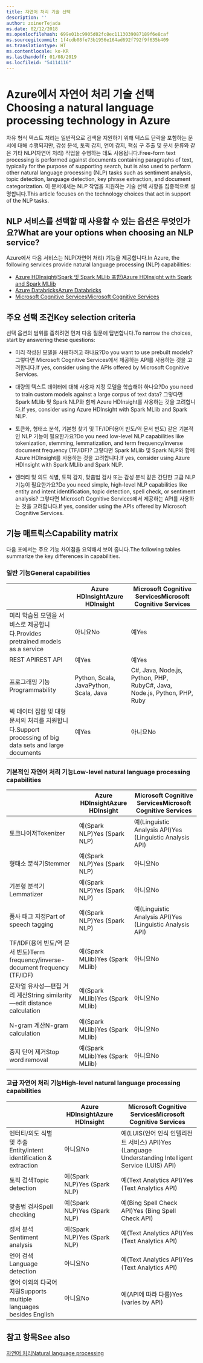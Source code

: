 ```yaml
---
title: 자연어 처리 기술 선택
description: ''
author: zoinerTejada
ms.date: 02/12/2018
ms.openlocfilehash: 699e01bc9905d02fc8ec1113039087189f6e8caf
ms.sourcegitcommit: 1f4cdb08fe73b1956e164ad692f792f9f635b409
ms.translationtype: HT
ms.contentlocale: ko-KR
ms.lasthandoff: 01/08/2019
ms.locfileid: "54114116"
---
```

# <a name="choosing-a-natural-language-processing-technology-in-azure"></a><span data-ttu-id="9f8c5-102">Azure에서 자연어 처리 기술 선택</span><span class="sxs-lookup"><span data-stu-id="9f8c5-102">Choosing a natural language processing technology in Azure</span></span>

<span data-ttu-id="9f8c5-103">자유 형식 텍스트 처리는 일반적으로 검색을 지원하기 위해 텍스트 단락을 포함하는 문서에 대해 수행되지만, 감성 분석, 토픽 감지, 언어 감지, 핵심 구 추출 및 문서 분류와 같은 기타 NLP(자연어 처리) 작업을 수행하는 데도 사용됩니다.</span><span class="sxs-lookup"><span data-stu-id="9f8c5-103">Free-form text processing is performed against documents containing paragraphs of text, typically for the purpose of supporting search, but is also used to perform other natural language processing (NLP) tasks such as sentiment analysis, topic detection, language detection, key phrase extraction, and document categorization.</span></span> <span data-ttu-id="9f8c5-104">이 문서에서는 NLP 작업을 지원하는 기술 선택 사항을 집중적으로 설명합니다.</span><span class="sxs-lookup"><span data-stu-id="9f8c5-104">This article focuses on the technology choices that act in support of the NLP tasks.</span></span>

<!-- markdownlint-disable MD026 -->

## <a name="what-are-your-options-when-choosing-an-nlp-service"></a><span data-ttu-id="9f8c5-105">NLP 서비스를 선택할 때 사용할 수 있는 옵션은 무엇인가요?</span><span class="sxs-lookup"><span data-stu-id="9f8c5-105">What are your options when choosing an NLP service?</span></span>

<!-- markdownlint-enable MD026 -->

<span data-ttu-id="9f8c5-106">Azure에서 다음 서비스는 NLP(자연어 처리) 기능을 제공합니다.</span><span class="sxs-lookup"><span data-stu-id="9f8c5-106">In Azure, the following services provide natural language processing (NLP) capabilities:</span></span>

- [<span data-ttu-id="9f8c5-107">Azure HDInsight(Spark 및 Spark MLlib 포함)</span><span class="sxs-lookup"><span data-stu-id="9f8c5-107">Azure HDInsight with Spark and Spark MLlib</span></span>](/azure/hdinsight/spark/apache-spark-overview)
- [<span data-ttu-id="9f8c5-108">Azure Databricks</span><span class="sxs-lookup"><span data-stu-id="9f8c5-108">Azure Databricks</span></span>](/azure/azure-databricks/what-is-azure-databricks)
- [<span data-ttu-id="9f8c5-109">Microsoft Cognitive Services</span><span class="sxs-lookup"><span data-stu-id="9f8c5-109">Microsoft Cognitive Services</span></span>](/azure/cognitive-services/welcome)

## <a name="key-selection-criteria"></a><span data-ttu-id="9f8c5-110">주요 선택 조건</span><span class="sxs-lookup"><span data-stu-id="9f8c5-110">Key selection criteria</span></span>

<span data-ttu-id="9f8c5-111">선택 옵션의 범위를 좁히려면 먼저 다음 질문에 답변합니다.</span><span class="sxs-lookup"><span data-stu-id="9f8c5-111">To narrow the choices, start by answering these questions:</span></span>

- <span data-ttu-id="9f8c5-112">미리 작성된 모델을 사용하려고 하나요?</span><span class="sxs-lookup"><span data-stu-id="9f8c5-112">Do you want to use prebuilt models?</span></span> <span data-ttu-id="9f8c5-113">그렇다면 Microsoft Cognitive Services에서 제공하는 API를 사용하는 것을 고려합니다.</span><span class="sxs-lookup"><span data-stu-id="9f8c5-113">If yes, consider using the APIs offered by Microsoft Cognitive Services.</span></span>

- <span data-ttu-id="9f8c5-114">대량의 텍스트 데이터에 대해 사용자 지정 모델을 학습해야 하나요?</span><span class="sxs-lookup"><span data-stu-id="9f8c5-114">Do you need to train custom models against a large corpus of text data?</span></span> <span data-ttu-id="9f8c5-115">그렇다면 Spark MLlib 및 Spark NLP와 함께 Azure HDInsight를 사용하는 것을 고려합니다.</span><span class="sxs-lookup"><span data-stu-id="9f8c5-115">If yes, consider using Azure HDInsight with Spark MLlib and Spark NLP.</span></span>

- <span data-ttu-id="9f8c5-116">토큰화, 형태소 분석, 기본형 찾기 및 TF/IDF(용어 빈도/역 문서 빈도) 같은 기본적인 NLP 기능이 필요한가요?</span><span class="sxs-lookup"><span data-stu-id="9f8c5-116">Do you need low-level NLP capabilities like tokenization, stemming, lemmatization, and term frequency/inverse document frequency (TF/IDF)?</span></span> <span data-ttu-id="9f8c5-117">그렇다면 Spark MLlib 및 Spark NLP와 함께 Azure HDInsight를 사용하는 것을 고려합니다.</span><span class="sxs-lookup"><span data-stu-id="9f8c5-117">If yes, consider using Azure HDInsight with Spark MLlib and Spark NLP.</span></span>

- <span data-ttu-id="9f8c5-118">엔터티 및 의도 식별, 토픽 감지, 맞춤법 검사 또는 감성 분석 같은 간단한 고급 NLP 기능이 필요한가요?</span><span class="sxs-lookup"><span data-stu-id="9f8c5-118">Do you need simple, high-level NLP capabilities like entity and intent identification, topic detection, spell check, or sentiment analysis?</span></span> <span data-ttu-id="9f8c5-119">그렇다면 Microsoft Cognitive Services에서 제공하는 API를 사용하는 것을 고려합니다.</span><span class="sxs-lookup"><span data-stu-id="9f8c5-119">If yes, consider using the APIs offered by Microsoft Cognitive Services.</span></span>

## <a name="capability-matrix"></a><span data-ttu-id="9f8c5-120">기능 매트릭스</span><span class="sxs-lookup"><span data-stu-id="9f8c5-120">Capability matrix</span></span>

<span data-ttu-id="9f8c5-121">다음 표에서는 주요 기능 차이점을 요약해서 보여 줍니다.</span><span class="sxs-lookup"><span data-stu-id="9f8c5-121">The following tables summarize the key differences in capabilities.</span></span>

### <a name="general-capabilities"></a><span data-ttu-id="9f8c5-122">일반 기능</span><span class="sxs-lookup"><span data-stu-id="9f8c5-122">General capabilities</span></span>

| | <span data-ttu-id="9f8c5-123">Azure HDInsight</span><span class="sxs-lookup"><span data-stu-id="9f8c5-123">Azure HDInsight</span></span> | <span data-ttu-id="9f8c5-124">Microsoft Cognitive Services</span><span class="sxs-lookup"><span data-stu-id="9f8c5-124">Microsoft Cognitive Services</span></span> |
| --- | --- | --- |
| <span data-ttu-id="9f8c5-125">미리 학습된 모델을 서비스로 제공합니다.</span><span class="sxs-lookup"><span data-stu-id="9f8c5-125">Provides pretrained models as a service</span></span> | <span data-ttu-id="9f8c5-126">아니요</span><span class="sxs-lookup"><span data-stu-id="9f8c5-126">No</span></span> | <span data-ttu-id="9f8c5-127">예</span><span class="sxs-lookup"><span data-stu-id="9f8c5-127">Yes</span></span> |
| <span data-ttu-id="9f8c5-128">REST API</span><span class="sxs-lookup"><span data-stu-id="9f8c5-128">REST API</span></span> | <span data-ttu-id="9f8c5-129">예</span><span class="sxs-lookup"><span data-stu-id="9f8c5-129">Yes</span></span> | <span data-ttu-id="9f8c5-130">예</span><span class="sxs-lookup"><span data-stu-id="9f8c5-130">Yes</span></span> |
| <span data-ttu-id="9f8c5-131">프로그래밍 기능</span><span class="sxs-lookup"><span data-stu-id="9f8c5-131">Programmability</span></span> | <span data-ttu-id="9f8c5-132">Python, Scala, Java</span><span class="sxs-lookup"><span data-stu-id="9f8c5-132">Python, Scala, Java</span></span> | <span data-ttu-id="9f8c5-133">C#, Java, Node.js, Python, PHP, Ruby</span><span class="sxs-lookup"><span data-stu-id="9f8c5-133">C#, Java, Node.js, Python, PHP, Ruby</span></span> |
| <span data-ttu-id="9f8c5-134">빅 데이터 집합 및 대형 문서의 처리를 지원합니다.</span><span class="sxs-lookup"><span data-stu-id="9f8c5-134">Support processing of big data sets and large documents</span></span> | <span data-ttu-id="9f8c5-135">예</span><span class="sxs-lookup"><span data-stu-id="9f8c5-135">Yes</span></span> | <span data-ttu-id="9f8c5-136">아니요</span><span class="sxs-lookup"><span data-stu-id="9f8c5-136">No</span></span> |

### <a name="low-level-natural-language-processing-capabilities"></a><span data-ttu-id="9f8c5-137">기본적인 자연어 처리 기능</span><span class="sxs-lookup"><span data-stu-id="9f8c5-137">Low-level natural language processing capabilities</span></span>

| | <span data-ttu-id="9f8c5-138">Azure HDInsight</span><span class="sxs-lookup"><span data-stu-id="9f8c5-138">Azure HDInsight</span></span> | <span data-ttu-id="9f8c5-139">Microsoft Cognitive Services</span><span class="sxs-lookup"><span data-stu-id="9f8c5-139">Microsoft Cognitive Services</span></span> |  
| --- | --- | --- |
| <span data-ttu-id="9f8c5-140">토크나이저</span><span class="sxs-lookup"><span data-stu-id="9f8c5-140">Tokenizer</span></span> | <span data-ttu-id="9f8c5-141">예(Spark NLP)</span><span class="sxs-lookup"><span data-stu-id="9f8c5-141">Yes (Spark NLP)</span></span> | <span data-ttu-id="9f8c5-142">예(Linguistic Analysis API)</span><span class="sxs-lookup"><span data-stu-id="9f8c5-142">Yes (Linguistic Analysis API)</span></span> |
| <span data-ttu-id="9f8c5-143">형태소 분석기</span><span class="sxs-lookup"><span data-stu-id="9f8c5-143">Stemmer</span></span> | <span data-ttu-id="9f8c5-144">예(Spark NLP)</span><span class="sxs-lookup"><span data-stu-id="9f8c5-144">Yes (Spark NLP)</span></span> | <span data-ttu-id="9f8c5-145">아니요</span><span class="sxs-lookup"><span data-stu-id="9f8c5-145">No</span></span> |
| <span data-ttu-id="9f8c5-146">기본형 분석기</span><span class="sxs-lookup"><span data-stu-id="9f8c5-146">Lemmatizer</span></span> | <span data-ttu-id="9f8c5-147">예(Spark NLP)</span><span class="sxs-lookup"><span data-stu-id="9f8c5-147">Yes (Spark NLP)</span></span> | <span data-ttu-id="9f8c5-148">아니요</span><span class="sxs-lookup"><span data-stu-id="9f8c5-148">No</span></span> |
| <span data-ttu-id="9f8c5-149">품사 태그 지정</span><span class="sxs-lookup"><span data-stu-id="9f8c5-149">Part of speech tagging</span></span> | <span data-ttu-id="9f8c5-150">예(Spark NLP)</span><span class="sxs-lookup"><span data-stu-id="9f8c5-150">Yes (Spark NLP)</span></span> | <span data-ttu-id="9f8c5-151">예(Linguistic Analysis API)</span><span class="sxs-lookup"><span data-stu-id="9f8c5-151">Yes (Linguistic Analysis API)</span></span> |
| <span data-ttu-id="9f8c5-152">TF/IDF(용어 빈도/역 문서 빈도)</span><span class="sxs-lookup"><span data-stu-id="9f8c5-152">Term frequency/inverse-document frequency (TF/IDF)</span></span> | <span data-ttu-id="9f8c5-153">예(Spark MLlib)</span><span class="sxs-lookup"><span data-stu-id="9f8c5-153">Yes (Spark MLlib)</span></span> | <span data-ttu-id="9f8c5-154">아니요</span><span class="sxs-lookup"><span data-stu-id="9f8c5-154">No</span></span> |
| <span data-ttu-id="9f8c5-155">문자열 유사성&mdash;편집 거리 계산</span><span class="sxs-lookup"><span data-stu-id="9f8c5-155">String similarity&mdash;edit distance calculation</span></span> | <span data-ttu-id="9f8c5-156">예(Spark MLlib)</span><span class="sxs-lookup"><span data-stu-id="9f8c5-156">Yes (Spark MLlib)</span></span> | <span data-ttu-id="9f8c5-157">아니요</span><span class="sxs-lookup"><span data-stu-id="9f8c5-157">No</span></span> |
| <span data-ttu-id="9f8c5-158">N-gram 계산</span><span class="sxs-lookup"><span data-stu-id="9f8c5-158">N-gram calculation</span></span> | <span data-ttu-id="9f8c5-159">예(Spark MLlib)</span><span class="sxs-lookup"><span data-stu-id="9f8c5-159">Yes (Spark MLlib)</span></span> | <span data-ttu-id="9f8c5-160">아니요</span><span class="sxs-lookup"><span data-stu-id="9f8c5-160">No</span></span> |
| <span data-ttu-id="9f8c5-161">중지 단어 제거</span><span class="sxs-lookup"><span data-stu-id="9f8c5-161">Stop word removal</span></span> | <span data-ttu-id="9f8c5-162">예(Spark MLlib)</span><span class="sxs-lookup"><span data-stu-id="9f8c5-162">Yes (Spark MLlib)</span></span> | <span data-ttu-id="9f8c5-163">아니요</span><span class="sxs-lookup"><span data-stu-id="9f8c5-163">No</span></span> |

### <a name="high-level-natural-language-processing-capabilities"></a><span data-ttu-id="9f8c5-164">고급 자연어 처리 기능</span><span class="sxs-lookup"><span data-stu-id="9f8c5-164">High-level natural language processing capabilities</span></span>

| | <span data-ttu-id="9f8c5-165">Azure HDInsight</span><span class="sxs-lookup"><span data-stu-id="9f8c5-165">Azure HDInsight</span></span> | <span data-ttu-id="9f8c5-166">Microsoft Cognitive Services</span><span class="sxs-lookup"><span data-stu-id="9f8c5-166">Microsoft Cognitive Services</span></span> |
| --- | --- | --- |
| <span data-ttu-id="9f8c5-167">엔터티/의도 식별 및 추출</span><span class="sxs-lookup"><span data-stu-id="9f8c5-167">Entity/intent identification & extraction</span></span> | <span data-ttu-id="9f8c5-168">아니요</span><span class="sxs-lookup"><span data-stu-id="9f8c5-168">No</span></span> | <span data-ttu-id="9f8c5-169">예(LUIS(언어 인식 인텔리전트 서비스) API)</span><span class="sxs-lookup"><span data-stu-id="9f8c5-169">Yes (Language Understanding Intelligent Service (LUIS) API)</span></span> |
| <span data-ttu-id="9f8c5-170">토픽 검색</span><span class="sxs-lookup"><span data-stu-id="9f8c5-170">Topic detection</span></span> | <span data-ttu-id="9f8c5-171">예(Spark NLP)</span><span class="sxs-lookup"><span data-stu-id="9f8c5-171">Yes (Spark NLP)</span></span> | <span data-ttu-id="9f8c5-172">예(Text Analytics API)</span><span class="sxs-lookup"><span data-stu-id="9f8c5-172">Yes (Text Analytics API)</span></span> |
| <span data-ttu-id="9f8c5-173">맞춤법 검사</span><span class="sxs-lookup"><span data-stu-id="9f8c5-173">Spell checking</span></span> | <span data-ttu-id="9f8c5-174">예(Spark NLP)</span><span class="sxs-lookup"><span data-stu-id="9f8c5-174">Yes (Spark NLP)</span></span> | <span data-ttu-id="9f8c5-175">예(Bing Spell Check API)</span><span class="sxs-lookup"><span data-stu-id="9f8c5-175">Yes (Bing Spell Check API)</span></span> |
| <span data-ttu-id="9f8c5-176">정서 분석</span><span class="sxs-lookup"><span data-stu-id="9f8c5-176">Sentiment analysis</span></span> | <span data-ttu-id="9f8c5-177">예(Spark NLP)</span><span class="sxs-lookup"><span data-stu-id="9f8c5-177">Yes (Spark NLP)</span></span> | <span data-ttu-id="9f8c5-178">예(Text Analytics API)</span><span class="sxs-lookup"><span data-stu-id="9f8c5-178">Yes (Text Analytics API)</span></span> |
| <span data-ttu-id="9f8c5-179">언어 검색</span><span class="sxs-lookup"><span data-stu-id="9f8c5-179">Language detection</span></span> | <span data-ttu-id="9f8c5-180">아니요</span><span class="sxs-lookup"><span data-stu-id="9f8c5-180">No</span></span> | <span data-ttu-id="9f8c5-181">예(Text Analytics API)</span><span class="sxs-lookup"><span data-stu-id="9f8c5-181">Yes (Text Analytics API)</span></span> |
| <span data-ttu-id="9f8c5-182">영어 이외의 다국어 지원</span><span class="sxs-lookup"><span data-stu-id="9f8c5-182">Supports multiple languages besides English</span></span> | <span data-ttu-id="9f8c5-183">아니요</span><span class="sxs-lookup"><span data-stu-id="9f8c5-183">No</span></span> | <span data-ttu-id="9f8c5-184">예(API에 따라 다름)</span><span class="sxs-lookup"><span data-stu-id="9f8c5-184">Yes (varies by API)</span></span> |

## <a name="see-also"></a><span data-ttu-id="9f8c5-185">참고 항목</span><span class="sxs-lookup"><span data-stu-id="9f8c5-185">See also</span></span>

[<span data-ttu-id="9f8c5-186">자연어 처리</span><span class="sxs-lookup"><span data-stu-id="9f8c5-186">Natural language processing</span></span>](../scenarios/natural-language-processing.md)
